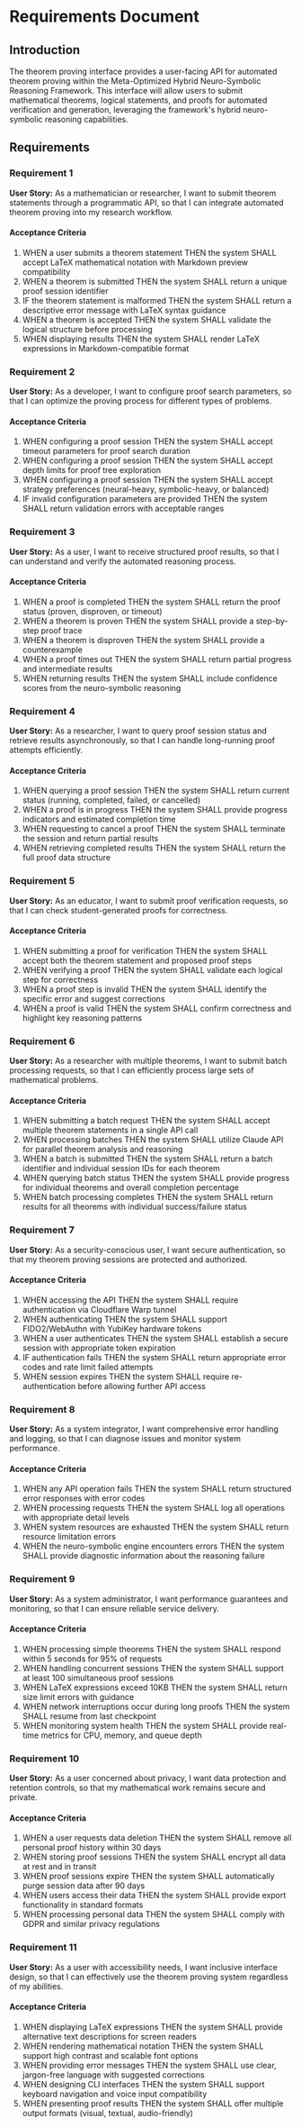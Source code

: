 # Requirements Document

## Introduction

The theorem proving interface provides a user-facing API for automated theorem proving within the Meta-Optimized Hybrid Neuro-Symbolic Reasoning Framework. This interface will allow users to submit mathematical theorems, logical statements, and proofs for automated verification and generation, leveraging the framework's hybrid neuro-symbolic reasoning capabilities.

## Requirements

### Requirement 1

**User Story:** As a mathematician or researcher, I want to submit theorem statements through a programmatic API, so that I can integrate automated theorem proving into my research workflow.

#### Acceptance Criteria

1. WHEN a user submits a theorem statement THEN the system SHALL accept LaTeX mathematical notation with Markdown preview compatibility
2. WHEN a theorem is submitted THEN the system SHALL return a unique proof session identifier
3. IF the theorem statement is malformed THEN the system SHALL return a descriptive error message with LaTeX syntax guidance
4. WHEN a theorem is accepted THEN the system SHALL validate the logical structure before processing
5. WHEN displaying results THEN the system SHALL render LaTeX expressions in Markdown-compatible format

### Requirement 2

**User Story:** As a developer, I want to configure proof search parameters, so that I can optimize the proving process for different types of problems.

#### Acceptance Criteria

1. WHEN configuring a proof session THEN the system SHALL accept timeout parameters for proof search duration
2. WHEN configuring a proof session THEN the system SHALL accept depth limits for proof tree exploration
3. WHEN configuring a proof session THEN the system SHALL accept strategy preferences (neural-heavy, symbolic-heavy, or balanced)
4. IF invalid configuration parameters are provided THEN the system SHALL return validation errors with acceptable ranges

### Requirement 3

**User Story:** As a user, I want to receive structured proof results, so that I can understand and verify the automated reasoning process.

#### Acceptance Criteria

1. WHEN a proof is completed THEN the system SHALL return the proof status (proven, disproven, or timeout)
2. WHEN a theorem is proven THEN the system SHALL provide a step-by-step proof trace
3. WHEN a theorem is disproven THEN the system SHALL provide a counterexample
4. WHEN a proof times out THEN the system SHALL return partial progress and intermediate results
5. WHEN returning results THEN the system SHALL include confidence scores from the neuro-symbolic reasoning

### Requirement 4

**User Story:** As a researcher, I want to query proof session status and retrieve results asynchronously, so that I can handle long-running proof attempts efficiently.

#### Acceptance Criteria

1. WHEN querying a proof session THEN the system SHALL return current status (running, completed, failed, or cancelled)
2. WHEN a proof is in progress THEN the system SHALL provide progress indicators and estimated completion time
3. WHEN requesting to cancel a proof THEN the system SHALL terminate the session and return partial results
4. WHEN retrieving completed results THEN the system SHALL return the full proof data structure

### Requirement 5

**User Story:** As an educator, I want to submit proof verification requests, so that I can check student-generated proofs for correctness.

#### Acceptance Criteria

1. WHEN submitting a proof for verification THEN the system SHALL accept both the theorem statement and proposed proof steps
2. WHEN verifying a proof THEN the system SHALL validate each logical step for correctness
3. WHEN a proof step is invalid THEN the system SHALL identify the specific error and suggest corrections
4. WHEN a proof is valid THEN the system SHALL confirm correctness and highlight key reasoning patterns

### Requirement 6

**User Story:** As a researcher with multiple theorems, I want to submit batch processing requests, so that I can efficiently process large sets of mathematical problems.

#### Acceptance Criteria

1. WHEN submitting a batch request THEN the system SHALL accept multiple theorem statements in a single API call
2. WHEN processing batches THEN the system SHALL utilize Claude API for parallel theorem analysis and reasoning
3. WHEN a batch is submitted THEN the system SHALL return a batch identifier and individual session IDs for each theorem
4. WHEN querying batch status THEN the system SHALL provide progress for individual theorems and overall completion percentage
5. WHEN batch processing completes THEN the system SHALL return results for all theorems with individual success/failure status

### Requirement 7

**User Story:** As a security-conscious user, I want secure authentication, so that my theorem proving sessions are protected and authorized.

#### Acceptance Criteria

1. WHEN accessing the API THEN the system SHALL require authentication via Cloudflare Warp tunnel
2. WHEN authenticating THEN the system SHALL support FIDO2/WebAuthn with YubiKey hardware tokens
3. WHEN a user authenticates THEN the system SHALL establish a secure session with appropriate token expiration
4. IF authentication fails THEN the system SHALL return appropriate error codes and rate limit failed attempts
5. WHEN session expires THEN the system SHALL require re-authentication before allowing further API access

### Requirement 8

**User Story:** As a system integrator, I want comprehensive error handling and logging, so that I can diagnose issues and monitor system performance.

#### Acceptance Criteria

1. WHEN any API operation fails THEN the system SHALL return structured error responses with error codes
2. WHEN processing requests THEN the system SHALL log all operations with appropriate detail levels
3. WHEN system resources are exhausted THEN the system SHALL return resource limitation errors
4. WHEN the neuro-symbolic engine encounters errors THEN the system SHALL provide diagnostic information about the reasoning failure

### Requirement 9

**User Story:** As a system administrator, I want performance guarantees and monitoring, so that I can ensure reliable service delivery.

#### Acceptance Criteria

1. WHEN processing simple theorems THEN the system SHALL respond within 5 seconds for 95% of requests
2. WHEN handling concurrent sessions THEN the system SHALL support at least 100 simultaneous proof sessions
3. WHEN LaTeX expressions exceed 10KB THEN the system SHALL return size limit errors with guidance
4. WHEN network interruptions occur during long proofs THEN the system SHALL resume from last checkpoint
5. WHEN monitoring system health THEN the system SHALL provide real-time metrics for CPU, memory, and queue depth

### Requirement 10

**User Story:** As a user concerned about privacy, I want data protection and retention controls, so that my mathematical work remains secure and private.

#### Acceptance Criteria

1. WHEN a user requests data deletion THEN the system SHALL remove all personal proof history within 30 days
2. WHEN storing proof sessions THEN the system SHALL encrypt all data at rest and in transit
3. WHEN proof sessions expire THEN the system SHALL automatically purge session data after 90 days
4. WHEN users access their data THEN the system SHALL provide export functionality in standard formats
5. WHEN processing personal data THEN the system SHALL comply with GDPR and similar privacy regulations

### Requirement 11

**User Story:** As a user with accessibility needs, I want inclusive interface design, so that I can effectively use the theorem proving system regardless of my abilities.

#### Acceptance Criteria

1. WHEN displaying LaTeX expressions THEN the system SHALL provide alternative text descriptions for screen readers
2. WHEN rendering mathematical notation THEN the system SHALL support high contrast and scalable font options
3. WHEN providing error messages THEN the system SHALL use clear, jargon-free language with suggested corrections
4. WHEN designing CLI interfaces THEN the system SHALL support keyboard navigation and voice input compatibility
5. WHEN presenting proof results THEN the system SHALL offer multiple output formats (visual, textual, audio-friendly)